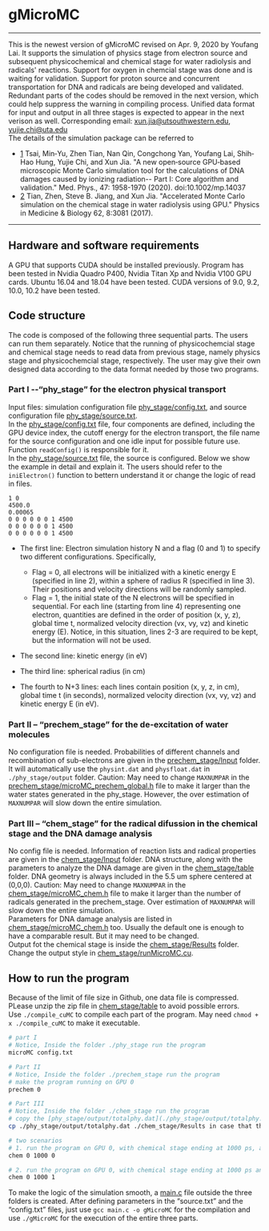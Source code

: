 # gMicroMC
***
This is the newest version of gMicroMC revised on Apr. 9, 2020 by Youfang Lai. It supports the simulation of physics stage from electron source and subsequent physicochemical and chemical stage for water radiolysis and radicals' reactions. Support for oxygen in chemcial stage was done and is waiting for validation. Support for proton source and concurrent transportation for DNA and radicals are being developed and validated. Redundant parts of the codes should be removed in the next version, which could help suppress the warning in compiling process. Unified data format for input and output in all three stages is expected to appear in the next verison as well.
Corresponding email: xun.jia@utsouthwestern.edu, yujie.chi@uta.edu  
The details of the simulation package can be referred to 
* [1](https://aapm.onlinelibrary.wiley.com/action/showCitFormats?doi=10.1002%2Fmp.14037) Tsai, Min‐Yu, Zhen Tian, Nan Qin, Congchong Yan, Youfang Lai, Shih‐Hao Hung, Yujie Chi, and Xun Jia. 
"A new open‐source GPU‐based microscopic Monte Carlo simulation tool for the calculations of DNA damages caused by ionizing radiation--
Part I: Core algorithm and validation." Med. Phys., 47: 1958-1970 (2020). doi:10.1002/mp.14037
* [2](https://iopscience.iop.org/article/10.1088/1361-6560/aa6246/pdf) Tian, Zhen, Steve B. Jiang, and Xun Jia. "Accelerated Monte Carlo simulation on the chemical stage in water radiolysis using GPU." 
Physics in Medicine & Biology 62, 8:3081 (2017).
***
## Hardware and software requirements
A GPU that supports CUDA should be installed previously.
Program has been tested in Nvidia Quadro P400, Nvidia Titan Xp and Nvidia V100 GPU cards.
Ubuntu 16.04 and 18.04 have been tested. 
CUDA versions of 9.0, 9.2, 10.0, 10.2 have been tested.

## Code structure
The code is composed of the following three sequential parts. The users can run them separately. Notice that the running of physicochemcial stage and chemical stage needs to read data from previous stage, namely physics stage and physicochemcial stage, respectively. The user may give their own designed data according to the data format needed by those two programs.

### Part I --“phy_stage” for the electron physical transport
Input files: simulation configuration file [phy_stage/config.txt](./phy_stage/config.txt), and source configuration file [phy_stage/source.txt](./phy_stage/source.txt).  
In the [phy_stage/config.txt](./phy_stage/config.txt) file, four components are defined, including the GPU device index, the cutoff energy for the electron transport, 
the file name for the source configuration and one idle input for possible future use. Function `readConfig()` is responsible for it.    
In the [phy_stage/source.txt](./phy_stage/source.txt) file, the source is configured. Below we show the example in detail and explain it. The users should refer to the `iniElectron()` function to bettern understand it or change the logic of read in files. 

```
1 0  
4500.0  
0.00065  
0 0 0 0 0 0 1 4500  
0 0 0 0 0 0 1 4500  
0 0 0 0 0 0 1 4500 
```

- The first line: Electron simulation history N and a flag (0 and 1) to specify two different configurations. Specifically,  
  - Flag = 0, all electrons will be initialized with a kinetic energy E (specified in line 2), within a sphere of radius R (specified in line 3). Their positions and velocity directions will be randomly sampled. 
  - Flag = 1, the initial state of the N electrons will be specified in sequential. For each line (starting from line 4) representing one electron, quantities are defined in the order of position (x, y, z), global time t, normalized velocity direction (vx, vy, vz) and kinetic energy (E).
   Notice, in this situation, lines 2-3 are required to be kept, but the information will not be used.  
   
- The second line: kinetic energy (in eV)  
- The third line: spherical radius (in cm)  
- The fourth to N+3 lines: each lines contain position (x, y, z, in cm), global time t (in seconds), normalized velocity direction (vx, vy, vz) and kinetic energy E (in eV).  
   
### Part II – “prechem_stage” for the de-excitation of water molecules
No configuration file is needed. Probabilities of different channels and recombination of sub-electrons are given in the [prechem_stage/Input](./prechem_stage/Input) folder. It will automatically use the `physint.dat` and `physfloat.dat` in `./phy_stage/output` folder.
Caution: May need to change `MAXNUMPAR` in the [prechem_stage/microMC_prechem_global.h](./prechem_stage/microMC_prechem_global.h) file to make it larger than the water states generated in the phy_stage. However, the over estimation of `MAXNUMPAR`  will slow down the entire simulation.

### Part III – “chem_stage” for the radical difussion in the chemical stage and the DNA damage analysis

No config file is needed. Information of reaction lists and radical properties are given in the [chem_stage/Input](./chem_stage/Input) folder. DNA structure, along with the parameters to analyze the DNA damage are given in the [chem_stage/table](./chem_stage/table) folder. DNA geometry is always included in the 5.5 um sphere centered at (0,0,0).
Caution: May need to change `MAXNUMPAR` in the [chem_stage/microMC_chem.h](./chem_stage/microMC_chem.h) file to make it larger than the number of radicals generated in the prechem_stage. Over estimation of `MAXNUMPAR`  will slow down the entire simulation.  
Parameters for DNA damage analysis are listed in [chem_stage/microMC_chem.h](./chem_stage/microMC_chem.h) too. Usually the default one is enough to have a comparable result. But it may need to be changed.  
Output fot the chemical stage is inside the [chem_stage/Results](./chem_stage/Results) folder. Change the output style in [chem_stage/runMicroMC.cu](./chem_stage/runMicroMC.cu).

## How to run the program
Because of the limit of file size in Github, one data file is compressed. PLease unzip the zip file in [chem_stage/table](./chem_stage/table) to avoid possible errors.  
Use `./compile_cuMC` to compile each part of the program. May need `chmod + x ./compile_cuMC` to make it executable.

```bash
# part I
# Notice, Inside the folder ./phy_stage run the program
microMC config.txt

# Part II
# Notice, Inside the folder ./prechem_stage run the program
# make the program running on GPU 0
prechem 0

# Part III
# Notice, Inside the folder ./chem_stage run the program
# copy the [phy_stage/output/totalphy.dat](./phy_stage/output/totalphy.dat) file into the [chem_stage/Results](./chem_stage/Results) 
cp ./phy_stage/output/totalphy.dat ./chem_stage/Results in case that the calculation of DNA damage is needed

# two scenarios
# 1. run the program on GPU 0, with chemical stage ending at 1000 ps, and w/o DNA damage analysis starting.
chem 0 1000 0

# 2. run the program on GPU 0, with chemical stage ending at 1000 ps and w/ DNA damage analysis starting
chem 0 1000 1
```

To make the logic of the simulation smooth, a [main.c](./main.c) file outside the three folders is created. After defining parameters in the “source.txt” and the “config.txt” files, just use `gcc main.c -o gMicroMC` for the compilation and use `./gMicroMC` for the execution of the entire three parts.
